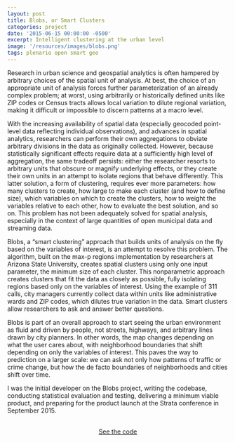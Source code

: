 ```yaml
---
layout: post
title: Blobs, or Smart Clusters
categories: project
date: '2015-06-15 00:00:00 -0500'
excerpt: Intelligent clustering at the urban level
image: '/resources/images/blobs.png'
tags: plenario open smart geo
---
```


Research in urban science and geospatial analytics is often hampered by arbitrary choices of the spatial unit of analysis. At best, the choice of an appropriate unit of analysis forces further parameterization of an already complex problem; at worst, using arbitrarily or historically defined units like ZIP codes or Census tracts allows local variation to dilute regional variation, making it difficult or impossible to discern patterns at a macro level.

With the increasing availability of spatial data (especially geocoded point-level data reflecting individual observations), and advances in spatial analytics, researchers can perform their own aggregations to obviate arbitrary divisions in the data as originally collected. However, because statistically significant effects require data at a sufficiently high level of aggregation, the same tradeoff persists: either the researcher resorts to arbitrary units that obscure or magnify underlying effects, or they create their own units in an attempt to isolate regions that behave differently. This latter solution, a form of clustering, requires ever more parameters: how many clusters to create, how large to make each cluster (and how to define size), which variables on which to create the clusters, how to weight the variables relative to each other, how to evaluate the best solution, and so on. This problem has not been adequately solved for spatial analysis, especially in the context of large quantities of open municipal data and streaming data.

Blobs, a “smart clustering” approach that builds units of analysis on the fly based on the variables of interest, is an attempt to resolve this problem. The algorithm, built on the max-p regions implementation by researchers at Arizona State University, creates spatial clusters using only one input parameter, the minimum size of each cluster. This nonparametric approach creates clusters that fit the data as closely as possible, fully isolating regions based only on the variables of interest. Using the example of 311 calls, city managers currently collect data within units like administrative wards and ZIP codes, which dilutes true variation in the data. Smart clusters allow researchers to ask and answer better questions.

Blobs is part of an overall approach to start seeing the urban environment as fluid and driven by people, not streets, highways, and arbitrary lines drawn by city planners. In other words, the map changes depending on what the user cares about, with neighborhood boundaries that shift depending on only the variables of interest. This paves the way to prediction on a larger scale: we can ask not only how patterns of traffic or crime change, but how the de facto boundaries of neighborhoods and cities shift over time.

I was the initial developer on the Blobs project, writing the codebase, conducting statistical evaluation and testing, delivering a minimum viable product, and preparing for the product launch at the Strata conference in September 2015. 

<br>
<div style="text-align: center;"><a class="btn" href="https://github.com/ChicagoHarris/blobs" style="padding: 10px 20%;">See the code</a></div>
